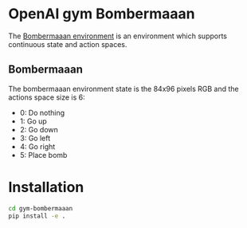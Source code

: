 # OpenAI gym Bombermaaan

The [Bombermaaan environment](https://github.com/bjaraujo/Bombermaaan) is an environment which supports continuous state and action spaces.

## Bombermaaan

The bombermaaan environment state is the 84x96 pixels RGB and the actions space size is 6:
- 0: Do nothing
- 1: Go up
- 2: Go down
- 3: Go left
- 4: Go right
- 5: Place bomb

# Installation

```bash
cd gym-bombermaaan
pip install -e .
```
